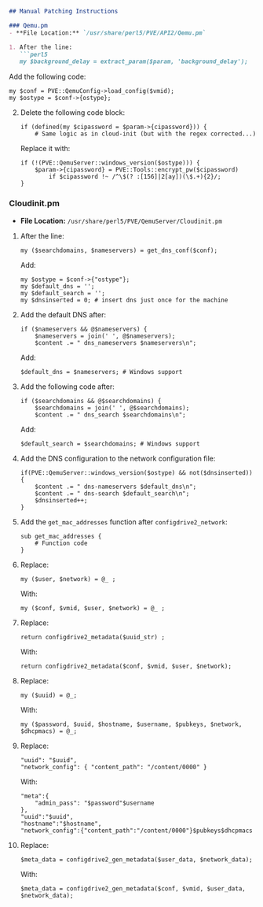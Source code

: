 ```markdown
## Manual Patching Instructions

### Qemu.pm
- **File Location:** `/usr/share/perl5/PVE/API2/Qemu.pm`

1. After the line:
   ```perl5
   my $background_delay = extract_param($param, 'background_delay');
   ```
   Add the following code:
   ```perl5
   my $conf = PVE::QemuConfig->load_config($vmid);
   my $ostype = $conf->{ostype};
   ```

2. Delete the following code block:
   ```perl5
   if (defined(my $cipassword = $param->{cipassword})) {
       # Same logic as in cloud-init (but with the regex corrected...)
   ```
   Replace it with:
   ```perl5
   if (!(PVE::QemuServer::windows_version($ostype))) {
       $param->{cipassword} = PVE::Tools::encrypt_pw($cipassword)
           if $cipassword !~ /^\$(? :[156]|2[ay])(\$.+){2}/;
   }
   ```

### Cloudinit.pm
- **File Location:** `/usr/share/perl5/PVE/QemuServer/Cloudinit.pm`

1. After the line:
   ```perl5
   my ($searchdomains, $nameservers) = get_dns_conf($conf);
   ```
   Add:
   ```perl5
   my $ostype = $conf->{"ostype"};
   my $default_dns = '';
   my $default_search = '';
   my $dnsinserted = 0; # insert dns just once for the machine
   ```

2. Add the default DNS after:
   ```perl5
   if ($nameservers && @$nameservers) {
       $nameservers = join(' ', @$nameservers);
       $content .= " dns_nameservers $nameservers\n";
   ```
   Add:
   ```perl5
   $default_dns = $nameservers; # Windows support
   ```

3. Add the following code after:
   ```perl5
   if ($searchdomains && @$searchdomains) {
       $searchdomains = join(' ', @$searchdomains);
       $content .= " dns_search $searchdomains\n";
   ```
   Add:
   ```perl5
   $default_search = $searchdomains; # Windows support
   ```

4. Add the DNS configuration to the network configuration file:
   ```perl5
   if(PVE::QemuServer::windows_version($ostype) && not($dnsinserted)) {
       $content .= " dns-nameservers $default_dns\n";
       $content .= " dns-search $default_search\n";
       $dnsinserted++;
   }
   ```

5. Add the `get_mac_addresses` function after `configdrive2_network`:
   ```perl5
   sub get_mac_addresses {
       # Function code
   }
   ```

6. Replace:
   ```perl5
   my ($user, $network) = @_ ;
   ```
   With:
   ```perl5
   my ($conf, $vmid, $user, $network) = @_ ;
   ```

7. Replace:
   ```perl5
   return configdrive2_metadata($uuid_str) ;
   ```
   With:
   ```perl5
   return configdrive2_metadata($conf, $vmid, $user, $network);
   ```

8. Replace:
   ```perl5
   my ($uuid) = @_;
   ```
   With:
   ```perl5
   my ($password, $uuid, $hostname, $username, $pubkeys, $network, $dhcpmacs) = @_;
   ```

9. Replace:
   ```perl5
   "uuid": "$uuid",
   "network_config": { "content_path": "/content/0000" }
   ```
   With:
   ```perl5
   "meta":{
       "admin_pass": "$password"$username
   },
   "uuid":"$uuid",
   "hostname":"$hostname",
   "network_config":{"content_path":"/content/0000"}$pubkeys$dhcpmacs
   ```

10. Replace:
    ```perl5
    $meta_data = configdrive2_gen_metadata($user_data, $network_data);
    ```
    With:
    ```perl5
    $meta_data = configdrive2_gen_metadata($conf, $vmid, $user_data, $network_data);
    ```
```
